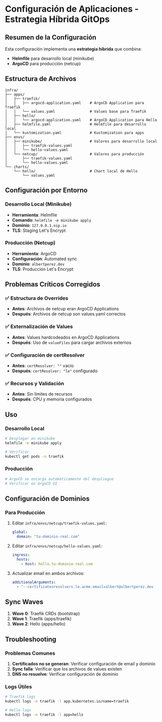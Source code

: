 # Configuración de Aplicaciones - Estrategia Híbrida GitOps

## Resumen de la Configuración

Esta configuración implementa una **estrategia híbrida** que combina:
- **Helmfile** para desarrollo local (minikube)
- **ArgoCD** para producción (netcup)

## Estructura de Archivos

```
infra/
├── apps/
│   ├── traefik/
│   │   ├── argocd-application.yaml    # ArgoCD Application para Traefik
│   │   └── values.yaml                # Values base para Traefik
│   ├── hello/
│   │   └── argocd-application.yaml    # ArgoCD Application para Hello
│   ├── helmfile.yaml                  # Helmfile para desarrollo local
│   └── kustomization.yaml             # Kustomization para apps
├── envs/
│   ├── minikube/                      # Valores para desarrollo local
│   │   ├── traefik-values.yaml
│   │   └── hello-values.yaml
│   └── netcup/                        # Valores para producción
│       ├── traefik-values.yaml
│       └── hello-values.yaml
└── charts/
    └── hello/                         # Chart local de Hello
        └── values.yaml
```

## Configuración por Entorno

### Desarrollo Local (Minikube)
- **Herramienta**: Helmfile
- **Comando**: `helmfile -e minikube apply`
- **Dominio**: `127.0.0.1.nip.io`
- **TLS**: Staging Let's Encrypt

### Producción (Netcup)
- **Herramienta**: ArgoCD
- **Configuración**: Automated sync
- **Dominio**: `albertperez.dev`
- **TLS**: Producción Let's Encrypt

## Problemas Críticos Corregidos

### ✅ Estructura de Overrides
- **Antes**: Archivos de netcup eran ArgoCD Applications
- **Después**: Archivos de netcup son values.yaml correctos

### ✅ Externalización de Values
- **Antes**: Values hardcodeados en ArgoCD Applications
- **Después**: Uso de `valueFiles` para cargar archivos externos

### ✅ Configuración de certResolver
- **Antes**: `certResolver: ""` vacío
- **Después**: `certResolver: "le"` configurado

### ✅ Recursos y Validación
- **Antes**: Sin límites de recursos
- **Después**: CPU y memoria configurados

## Uso

### Desarrollo Local
```bash
# Desplegar en minikube
helmfile -e minikube apply

# Verificar
kubectl get pods -n traefik
```

### Producción
```bash
# ArgoCD se encarga automáticamente del despliegue
# Verificar en ArgoCD UI
```

## Configuración de Dominios

### Para Producción
1. Editar `infra/envs/netcup/traefik-values.yaml`:
   ```yaml
   global:
     domain: "tu-dominio-real.com"
   ```

2. Editar `infra/envs/netcup/hello-values.yaml`:
   ```yaml
   ingress:
     hosts:
       - host: hello.tu-dominio-real.com
   ```

3. Actualizar email en ambos archivos:
   ```yaml
   additionalArguments:
     - "--certificatesresolvers.le.acme.email=albert@albertperez.dev
   ```

## Sync Waves

1. **Wave 0**: Traefik CRDs (bootstrap)
2. **Wave 1**: Traefik (apps/traefik)
3. **Wave 2**: Hello (apps/hello)

## Troubleshooting

### Problemas Comunes
1. **Certificados no se generan**: Verificar configuración de email y dominio
2. **Sync falla**: Verificar que los archivos de values existen
3. **DNS no resuelve**: Verificar configuración de dominio

### Logs Útiles
```bash
# Traefik logs
kubectl logs -n traefik -l app.kubernetes.io/name=traefik

# Hello logs
kubectl logs -n traefik -l app=hello
``` 